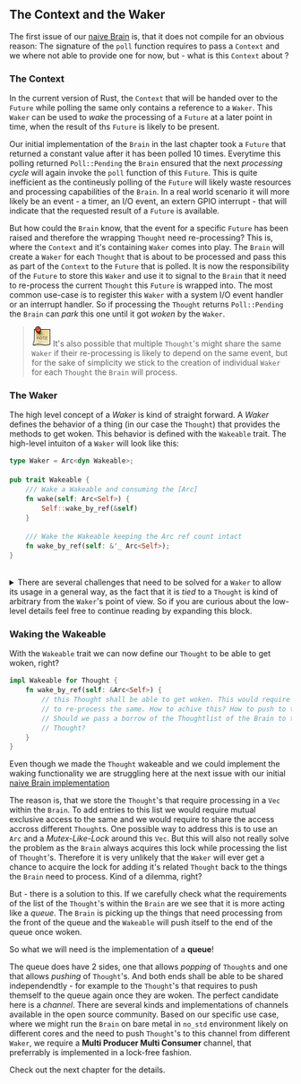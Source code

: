 ## The Context and the Waker

The first issue of our [naive Brain](./03-02-first-brain.md) is, that it does not compile for an obvious reason: The signature of the ``poll`` function requires to pass a ``Context`` and we where not able to provide one for now, but - what is this `Context` about ?

### The Context

In the current version of Rust, the ``Context`` that will be handed over to the ``Future`` while polling the same only contains a reference to a ``Waker``. This ``Waker`` can be used to *wake* the processing of a ``Future`` at a later point in time, when the result of ths ``Future`` is likely to be present.

Our initial implementation of the `Brain` in the last chapter took a ``Future`` that returned a constant value after it has been polled 10 times. Everytime this polling returned ``Poll::Pending`` the ``Brain`` ensured that the next *processing cycle* will again invoke the ``poll`` function of this ``Future``. This is quite inefficient as the contineusly polling of the ``Future`` will likely waste resources and processing capabilities of the `Brain`. In a real world scenario it will more likely be an event - a timer, an I/O event, an extern GPIO interrupt - that will indicate that the requested result of a ``Future`` is available.

But how could the ``Brain`` know, that the event for a specific ``Future`` has been raised and therefore the wrapping ``Thought`` need re-processing? This is, where the `Context` and it's containing ``Waker`` comes into play. The ``Brain`` will create a ``Waker`` for each ``Thought`` that is about to be processed and pass this as part of the ``Context`` to the ``Future`` that is polled. It is now the responsibility of the ``Future`` to store this `Waker` and use it to signal to the ``Brain`` that it need to re-process the current ``Thought`` this ``Future`` is wrapped into. The most common use-case is to register this ``Waker`` with a system I/O event handler or an interrupt handler. So if processing the ``Thought`` returns ``Poll::Pending`` the ``Brain`` can *park* this one until it got *woken* by the ``Waker``.

>![Note](./images/note.png) It's also possible that multiple `Thought`'s might share the same `Waker` if their re-processing is likely to depend on the same event, but for the sake of simplicity we stick to the creation of individual `Waker` for each `Thought` the `Brain` will process.

### The Waker

The high level concept of a *Waker* is kind of straight forward. A *Waker* defines the behavior of a thing (in our case the `Thought`) that provides the methods to get woken. This behavior is defined with the `Wakeable` trait. The high-level intuiton of a `Waker` will look like this:

```rust ,ignore
type Waker = Arc<dyn Wakeable>;

pub trait Wakeable {
    /// Wake a Wakeable and consuming the [Arc]
    fn wake(self: Arc<Self>) {
        Self::wake_by_ref(&self)
    }

    /// Wake the Wakeable keeping the Arc ref count intact
    fn wake_by_ref(self: &'_ Arc<Self>);
}
```
<br>
<details>
<summary>There are several challenges that need to be solved for a <code class="hljs">Waker</code> to allow its usage in a general way, as the fact that it is <i>tied</i> to a <code class="hljs">Thought</code> is kind of arbitrary from the <code class="hljs">Waker</code>'s point of view. So if you are curious about the low-level details feel free to continue reading by expanding this block.</summary>
<br>

When `poll`ing a generic `Future` we've already seen, that the `Waker` will be passed as part of the `Context`. In the same way the `Future` as part of the `Thought` can't contain any generic *output type* because we would like to store it in some sort of a list in the *brain* - the `Waker` can't hold any generic type information either.

The solution to this problem is to use trsit objects like `Arc<dyn Wakeable>`. But as this still covers the type information we would need the *raw* version of the trait object to be stored. How can this be achieved? Well, the answer to this lies in the definition of a trait object. On raw/memory level its nothing more than a pointer to the actual data of the trait object together with a [V(irtual Function)Table](https://en.wikipedia.org/wiki/Virtual_method_table). The VTable as such is a list of function pointers where the very first parameter passed is the pointer to the actual data of the object this function belongs to. This type erased representation of a `Waker` is provided within the rust core library as [RawWaker](https://doc.rust-lang.org/core/task/struct.RawWaker.html).

For reference the definitions from the core library below:

```rust ,ignore
pub struct RawWaker {
    data: *const (),
    vtable: &'static RawWakerVTable,
}

pub struct RawWakerVTable {
    clone: unsafe fn(*const ()) -> RawWaker,
    wake: unsafe fn(*const ()),
    wake_by_ref: unsafe fn(*const ()),
    drop: unsafe fn(*const ()),
}
```

### Being Wakeable

So the first thing to get the `Thought` being wakeable is to create the functions that will make up the VTable for it. All those functions has one thing in common: They get the pointer to the current `Wakeable` as a type erased raw pointer. This need to be cast back into a typed raw pointer and from there to its `Arc` representation. This is actually safe as the only way this raw pointer could have been created is from the corresponding `Arc::into_raw` as shown later.

#### Function to Clone

The first function required will clone the `RawWaker` from the `Wakeable`. Being able to create clones of the `Waker` enables them to be stored as part of interrupt handler or I/O event handlers to allow waking the `Thought`'s from within them.

```rust ,ignore
unsafe fn clone<T: Wakeable>(wakeable: *const ()) -> RawWaker {
    let wakeable: *const T = wakeable.cast();
    let wakeable_ref: &Arc<T> = &*ManuallyDrop::new(
        Arc::from_raw(wakeable)
    );

    Arc::clone(wakeable_ref).into_raw_waker()
}
```

#### Function to Wake

The second function required will call the `wake` function of the `Wakeable` trait that actually will be implemented in the `Thought`. This function will consume the `Waker` (it's `Arc`) when called. This is most likely being called on cloned `Waker` for example inside an interrupt handler.

```rust ,ignore
unsafe fn wake<T: Wakeable>(wakeable: *const ()) {
    // transfer the raw pointer back into it's type pointer
    let wakeable: *const T = wakeable.cast();
    let wakeable: Arc<T> = Arc::from_raw(wakeable);
    // wake the wakeable
    Wakeable::wake(wakeable);
}
```

There is also a non-consuming version of the `wake` function that should be used when the current `Wakeable` should not be consumed (as it is the only existing reference for example - like the one directly stored within the context)

```rust ,ignore
unsafe fn wake_by_ref<T: Wakeable>(wakeable: *const ()) {
    // transfer the raw pointer back into it's type pointer
    let wakeable: *const T = wakeable.cast();
    let wakeable_ref = &*ManuallyDrop::new(Arc::from_raw(wakeable));
    Wakeable::wake_by_ref(wakeable_ref);
}
```

#### Function to Drop

When handing out clones of the `Wakeable` it was necessary to ensure those will be dropped manually (by using `ManuallyDrop`). For this very reason we also require to implement the drop function for those clones. So just safely drop the `Arc` we build from the raw pointer.

```rust ,ignore
unsafe fn drop<T: Wakeable>(wakeable: *const ()) {
    // transfer the raw pointer back into it's type pointer
    let wakeable: *const T = wakeable.cast();
    core::mem::drop(Arc::from_raw(wakeable));
}
```

With the functions in place building up the VTable its now possible to create a `RawWaker` that is a type erased version of a trait object representing the `Wakeable`.

```rust ,ignore
fn into_raw_waker(self: Arc<Self>) -> RawWaker {
    let raw_wakeable: *const () = Arc::into_raw(self).cast();
    let raw_wakeabe_vtable = &Self::WAKER_VTABLE;

    RawWaker::new(
        raw_wakeable,
        raw_wakeabe_vtable,
    )
}
```

This function will be the only way to construct the `RawWaker` from a `Wakeable`. So it uses the `Arc::into_raw` to convert the `Arc` into a raw pointer which makes it totally safe to convert the raw pointers passed to the VTable functions back into an `Arc` using the `Arc::from_raw` function. To keep things tied to gether that belongs together we define a private trait the covers the VTable as well as the `into_raw_waker` function. In the following listing the details of the VTable functions are omitted for brevity.

```rust ,ignored
trait WakeableTraitObject: Wakeable + Sized {
    /// build the RawWaker from the Wakeable consuming the [Arc] of it
    fn into_raw_waker(self: Arc<Self>) -> RawWaker {
        let raw_wakeable: *const () = Arc::into_raw(self).cast();
        let raw_wakeabe_vtable = &Self::WAKER_VTABLE;

        RawWaker::new(
            raw_wakeable,
            raw_wakeabe_vtable,
        )
    }

    /// specifiying the VTable for this Wakeable
    const WAKER_VTABLE: RawWakerVTable = RawWakerVTable::new(
        {
            unsafe fn clone<T: Wakeable>(wakeable: *const ()) -> RawWaker {
                /* details omitted */
            }
            clone::<Self>
        },
        {
            unsafe fn wake<T: Wakeable>(wakeable: *const ()) {
                /* details omitted */
            }
            wake::<Self>
        },
        {
            unsafe fn wake_by_ref<T: Wakeable>(wakeable: *const ()) {
                /* details omitted */
            }
            wake_by_ref::<Self>
        },
        {
            unsafe fn drop<T: Wakeable>(wakeable: *const ()) {
                /* details omitted */
            }
            drop::<Self>
        }
    );
}
```

Finally we provide an auto trait implementation for all types that implement the `Wakeable` trait to also implement the `WakeableTraitObject` trait.

```rust ,ignore
impl<T: Wakeable> WakeableTraitObject for T {}
```

With this in place we can now provide a function as part of the `Wakeable` trait that allows direct conversion from a `Wakeable` into a `Waker`.

```rust ,ignore
pub trait Wakeable: Sized {
    fn wake(self: Arc<Self>) {
        Self::wake_by_ref(&self)
    }

    fn wake_by_ref(self: &'_ Arc<Self>);

    fn into_waker(self: &Arc<Self>) -> Waker {
        unsafe {
            Waker::from_raw(
                Self::into_raw_waker(Arc::clone(self))
            )
        }
    }
}
```

</details>

### Waking the Wakeable

With the ``Wakeable`` trait we can now define our ``Thought`` to be able to get woken, right?

```rust ,ignore,noplayground
impl Wakeable for Thought {
    fn wake_by_ref(self: &Arc<Self>) {
        // this Thought shall be able to get woken. This would require the Brain
        // to re-process the same. How to achive this? How to push to the Brain?
        // Should we pass a borrow of the Thoughtlist of the Brain to the
        // Thought?
    }
}
```

Even though we made the ``Thought`` wakeable and we could implement the waking functionality we are struggling here at the next issue with our initial [naive Brain implementation](./03-02-first-brain.md)

The reason is, that we store the `Thought`'s that require processing in a ``Vec`` within the ``Brain``. To add entries to this list we would require mutual exclusive access to the same and we would require to share the access accross different ``Thought``s. One possible way to address this is to use an ``Arc`` and a *Mutex-Like-Lock* around this ``Vec``. But this will also not really solve the problem as the ``Brain`` always acquires this lock while processing the list of `Thought`'s. Therefore it is very unlikely that the ``Waker`` will ever get a chance to acquire the lock for adding it's related ``Thought`` back to the things the ``Brain`` need to process. Kind of a dilemma, right?

But - there is a solution to this. If we carefully check what the requirements of the list of the `Thought`'s within the ``Brain`` are we see that it is more acting like a *queue*. The ``Brain`` is picking up the things that need processing from the front of the queue and the ``Wakeable`` will push itself to the end of the queue once woken.

So what we will need is the implementation of a **queue**!

The queue does have 2 sides, one that allows *popping* of ``Thought``s and one that allows *pushing* of ``Thought``'s. And both ends shall be able to be shared independendtly - for example to the `Thought`'s that requires to push themself to the queue again once they are woken. The perfect candidate here is a *channel*. There are several kinds and implementations of channels available in the open source community. Based on our specific use case, where we might run the ``Brain`` on bare metal in ``no_std`` environment likely on different cores and the need to push ``Thought``'s to this channel from different ``Waker``, we require a **Multi Producer Multi Consumer** channel, that preferrably is implemented in a lock-free fashion.

Check out the next chapter for the details.
